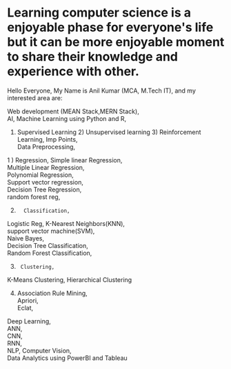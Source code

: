 # Learning computer science is a enjoyable phase for everyone's life but it can be more enjoyable moment to share their knowledge and experience with other.

Hello Everyone, My Name is Anil Kumar (MCA, M.Tech IT), and my interested area are: 

Web development (MEAN Stack,MERN Stack),    
AI, 
Machine Learning using Python and R,   
1) Supervised Learning 2) Unsupervised learning 3) Reinforcement Learning, 
Imp Points,     
Data Preprocessing,     

1 )     Regression, 
Simple linear Regression,       
Multiple Linear Regression,     
Polynomial Regression,      
Support vector regression,      
Decision Tree Regression,       
random forest reg,   

2)       Classification,        
Logistic Reg,
K-Nearest Neighbors(KNN),   
support vector machine(SVM),    
Naive Bayes,    
Decision Tree Classification,   
Random Forest Classification,

3)      Clustering,     
K-Means Clustering, 
Hierarchical Clustering

4) Association Rule Mining,     
Apriori,         
Eclat,      

Deep Learning,  
ANN,        
CNN,           
RNN,            
NLP,
Computer Vision,    
Data Analytics using PowerBI and Tableau    